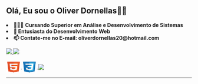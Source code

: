 <h2>Olá, Eu sou o Oliver Dornellas👋🏽</h2>
<li>👨🏽‍💻 <strong>Cursando Superior em Análise e Desenvolvimento de Sistemas
<li>🌱 Entusiasta do Desenvolvimento Web
<li>📫 Contate-me no E-mail: oliverdornellas20@hotmail.com
  <p>
  
  <div align="">
  <a href="https://github.com/oliverdornellas">
  <img height="180em" src="https://github-readme-stats.vercel.app/api?username=oliverdornellas&show_icons=true&theme=github_dark&include_all_commits=true&count_private=true"/>
  <img height="180em" src="https://github-readme-stats.vercel.app/api/top-langs/?username=oliverdornellas&layout=compact&langs_count=7&theme=github_dark"/>
</div>
    
<div style="display: inline_block"><br>
   <img align="center" alt="oliver-HTML" height="30" width="40" src="https://raw.githubusercontent.com/devicons/devicon/master/icons/html5/html5-original.svg">
  <img align="center" alt="oliver-CSS" height="30" width="40" src="https://raw.githubusercontent.com/devicons/devicon/master/icons/css3/css3-original.svg">
  <img align="center" height="60" widht="40" src="https://cdn.jsdelivr.net/gh/devicons/devicon/icons/mysql/mysql-plain-wordmark.svg" />
</div>
    <hr>
